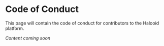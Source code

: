 # Code of Conduct

This page will contain the code of conduct for contributors to the Halooid platform.

*Content coming soon*
